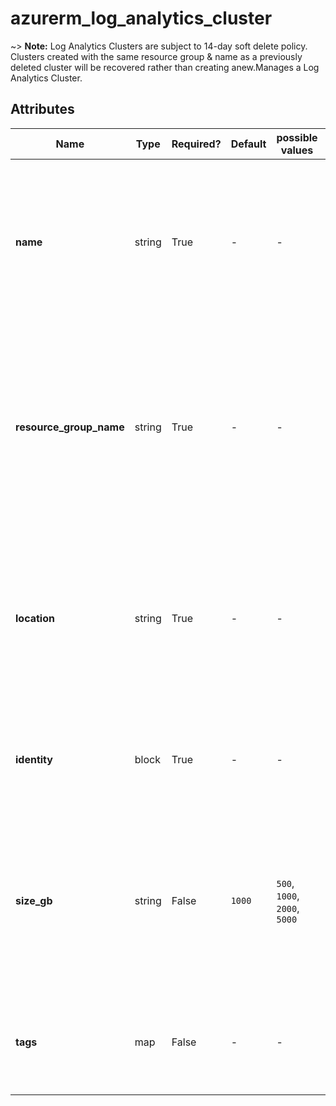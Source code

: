 # azurerm_log_analytics_cluster

~> **Note:** Log Analytics Clusters are subject to 14-day soft delete policy. Clusters created with the same resource group & name as a previously deleted cluster will be recovered rather than creating anew.Manages a Log Analytics Cluster.

## Attributes

| Name | Type | Required? | Default  | possible values | Description |
| ---- | ---- | --------- | -------- | ----------- | ----------- |
| **name** | string | True | -  |  -  | The name which should be used for this Log Analytics Cluster. Changing this forces a new Log Analytics Cluster to be created. | 
| **resource_group_name** | string | True | -  |  -  | The name of the Resource Group where the Log Analytics Cluster should exist. Changing this forces a new Log Analytics Cluster to be created. | 
| **location** | string | True | -  |  -  | The Azure Region where the Log Analytics Cluster should exist. Changing this forces a new Log Analytics Cluster to be created. | 
| **identity** | block | True | -  |  -  | An `identity` block. Changing this forces a new Log Analytics Cluster to be created. | 
| **size_gb** | string | False | `1000`  |  `500`, `1000`, `2000`, `5000`  | The capacity of the Log Analytics Cluster is specified in GB/day. Possible values include `500`, `1000`, `2000` or `5000`. Defaults to `1000`. | 
| **tags** | map | False | -  |  -  | A mapping of tags which should be assigned to the Log Analytics Cluster. | 

